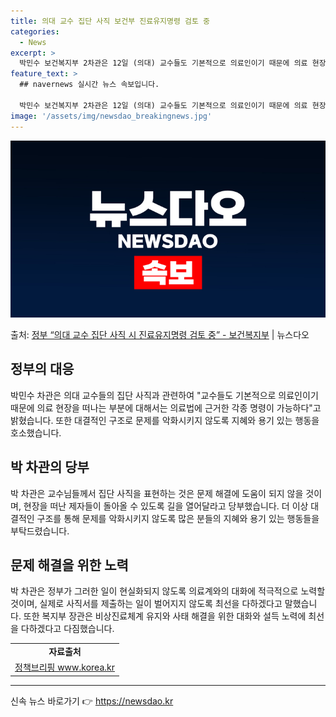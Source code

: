 ```yaml
---
title: 의대 교수 집단 사직 보건부 진료유지명령 검토 중
categories:
  - News
excerpt: >
  박민수 보건복지부 2차관은 12일 (의대) 교수들도 기본적으로 의료인이기 때문에 의료 현장을 떠나는 부분에 …
feature_text: >
  ## navernews 실시간 뉴스 속보입니다.

  박민수 보건복지부 2차관은 12일 (의대) 교수들도 기본적으로 의료인이기 때문에 의료 현장을 떠나는 부분에 …
image: '/assets/img/newsdao_breakingnews.jpg'
---
```


![뉴스다오 속보](/assets/img/newsdao_breakingnews.jpg)

<p>출처: <a href="https://newsdao.kr/3321" rel="dofollow">정부 “의대 교수 집단 사직 시 진료유지명령 검토 중” - 보건복지부</a> | 뉴스다오</p>

<h2 data-ke-size="size26">정부의 대응</h2>
<p data-ke-size="size16">박민수 차관은 의대 교수들의 집단 사직과 관련하여 "교수들도 기본적으로 의료인이기 때문에 의료 현장을 떠나는 부분에 대해서는 의료법에 근거한 각종 명령이 가능하다"고 밝혔습니다. 또한 대결적인 구조로 문제를 악화시키지 않도록 지혜와 용기 있는 행동을 호소했습니다.</p>

<h2 data-ke-size="size26">박 차관의 당부</h2>
<p data-ke-size="size16">박 차관은 교수님들께서 집단 사직을 표현하는 것은 문제 해결에 도움이 되지 않을 것이며, 현장을 떠난 제자들이 돌아올 수 있도록 길을 열어달라고 당부했습니다. 더 이상 대결적인 구조를 통해 문제를 악화시키지 않도록 많은 분들의 지혜와 용기 있는 행동들을 부탁드렸습니다.</p>

<h2 data-ke-size="size26">문제 해결을 위한 노력</h2>
<p data-ke-size="size16">박 차관은 정부가 그러한 일이 현실화되지 않도록 의료계와의 대화에 적극적으로 노력할 것이며, 실제로 사직서를 제출하는 일이 벌어지지 않도록 최선을 다하겠다고 말했습니다. 또한 복지부 장관은 비상진료체계 유지와 사태 해결을 위한 대화와 설득 노력에 최선을 다하겠다고 다짐했습니다.</p>

<table>
	<tr>
		<td style="text-align: center; height: 17px;"><b>자료출처</b></td>
	</tr>
	<tr>
		<td style="text-align: center; height: 17px;"><a href="https://newsdao.kr/3321">정책브리핑 www.korea.kr</a></td>
	</tr>
</table>

<hr> 

신속 뉴스 바로가기 👉 <a href="https://newsdao.kr" rel="dofollow">https://newsdao.kr</a>


